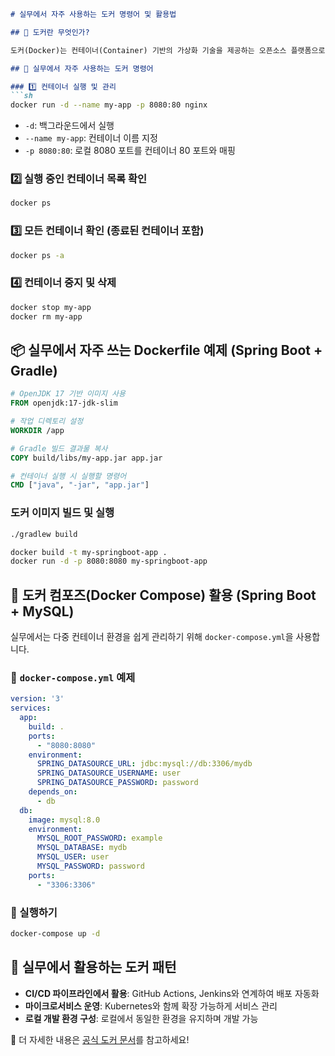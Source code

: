 ````markdown
# 실무에서 자주 사용하는 도커 명령어 및 활용법

## 🚀 도커란 무엇인가?

도커(Docker)는 컨테이너(Container) 기반의 가상화 기술을 제공하는 오픈소스 플랫폼으로, 배포 및 운영 환경을 쉽게 관리할 수 있도록 해줍니다. 실무에서는 개발 환경 구성, CI/CD 파이프라인 구축, 마이크로서비스 아키텍처 운영 등에 활용됩니다.

## 📌 실무에서 자주 사용하는 도커 명령어

### 1️⃣ 컨테이너 실행 및 관리
```sh
docker run -d --name my-app -p 8080:80 nginx
````

- `-d`: 백그라운드에서 실행
- `--name my-app`: 컨테이너 이름 지정
- `-p 8080:80`: 로컬 8080 포트를 컨테이너 80 포트와 매핑

### 2️⃣ 실행 중인 컨테이너 목록 확인

```sh
docker ps
```

### 3️⃣ 모든 컨테이너 확인 (종료된 컨테이너 포함)

```sh
docker ps -a
```

### 4️⃣ 컨테이너 중지 및 삭제

```sh
docker stop my-app
docker rm my-app
```

## 📦 실무에서 자주 쓰는 Dockerfile 예제 (Spring Boot + Gradle)

```dockerfile
# OpenJDK 17 기반 이미지 사용
FROM openjdk:17-jdk-slim

# 작업 디렉토리 설정
WORKDIR /app

# Gradle 빌드 결과물 복사
COPY build/libs/my-app.jar app.jar

# 컨테이너 실행 시 실행할 명령어
CMD ["java", "-jar", "app.jar"]
```

### 도커 이미지 빌드 및 실행

```sh
./gradlew build

docker build -t my-springboot-app .
docker run -d -p 8080:8080 my-springboot-app
```

## 📌 도커 컴포즈(Docker Compose) 활용 (Spring Boot + MySQL)

실무에서는 다중 컨테이너 환경을 쉽게 관리하기 위해 `docker-compose.yml`을 사용합니다.

### 🔹 `docker-compose.yml` 예제

```yaml
version: '3'
services:
  app:
    build: .
    ports:
      - "8080:8080"
    environment:
      SPRING_DATASOURCE_URL: jdbc:mysql://db:3306/mydb
      SPRING_DATASOURCE_USERNAME: user
      SPRING_DATASOURCE_PASSWORD: password
    depends_on:
      - db
  db:
    image: mysql:8.0
    environment:
      MYSQL_ROOT_PASSWORD: example
      MYSQL_DATABASE: mydb
      MYSQL_USER: user
      MYSQL_PASSWORD: password
    ports:
      - "3306:3306"
```

### 🔹 실행하기

```sh
docker-compose up -d
```

## 🎯 실무에서 활용하는 도커 패턴

- **CI/CD 파이프라인에서 활용**: GitHub Actions, Jenkins와 연계하여 배포 자동화
- **마이크로서비스 운영**: Kubernetes와 함께 확장 가능하게 서비스 관리
- **로컬 개발 환경 구성**: 로컬에서 동일한 환경을 유지하며 개발 가능

📖 더 자세한 내용은 [공식 도커 문서](https://docs.docker.com/)를 참고하세요!
